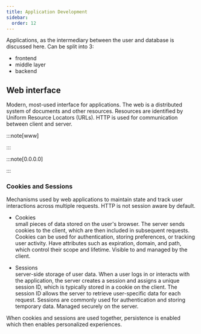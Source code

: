 ```yaml
---
title: Application Development
sidebar:
  order: 12
---
```


Applications, as the intermediary between the user and database is discussed here. Can be split into 3:
- frontend
- middle layer
- backend

## Web interface

Modern, most-used interface for applications. The web is a distributed system of documents and other resources. Resources are identified by Uniform Resource Locators (URLs). HTTP is used for communication between client and server.

:::note[www]

:::

:::note[0.0.0.0]





:::

### Cookies and Sessions

Mechanisms used by web applications to maintain state and track user interactions across multiple requests. HTTP is not session aware by default.

- Cookies   
  small pieces of data stored on the user's browser. The server sends cookies to the client, which are then included in subsequent requests. Cookies can be used for authentication, storing preferences, or tracking user activity. Have attributes such as expiration, domain, and path, which control their scope and lifetime. Visible to and managed by the client.

- Sessions   
  server-side storage of user data. When a user logs in or interacts with the application, the server creates a session and assigns a unique session ID, which is typically stored in a cookie on the client. The session ID allows the server to retrieve user-specific data for each request. Sessions are commonly used for authentication and storing temporary data. Managed securely on the server.
 
When cookies and sessions are used together, persistence is enabled which then enables personalized experiences.
